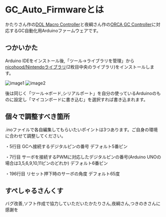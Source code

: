 # GC_Auto_Firmwareとは
かたりさん作の[DOL Macro Controller](https://ux.getuploader.com/DOL_Macro)と夜綱さん作の[ORCA GC Controller](https://www.dropbox.com/sh/8a7bms06wmhnlxr/AADWmI8nNTtx7VraTaGLY2oPa/%E3%83%9D%E3%82%B1%E3%83%A2%E3%83%B3/%E6%AF%94%E8%BC%83%E7%9A%84%E5%AE%9F%E7%94%A8%E6%80%A7%E3%81%AE%E3%81%82%E3%82%8B%E3%83%84%E3%83%BC%E3%83%AB/ORCA%20GC%20Controller)に対応するGC自動化用Arduinoファームウェアです。
## つかいかた
Arduino IDEをインストール後,「ツール→ライブラリを管理」から[nicohood/Nintendoライブラリ](https://github.com/NicoHood/Nintendo)(2枚目中央のライブラリ)をインストールします。

![image1](https://assets.st-note.com/production/uploads/images/46427464/picture_pc_2e562a7018659842e390ea9b2eab9ca0.png)
![image2](https://assets.st-note.com/production/uploads/images/46427555/picture_pc_7ac12adf8ace1f7c9470dbe3e6a72b99.png)

後は同じく「ツール→ボード,シリアルポート」を自分の使っているArduinoのものに設定し「マイコンボードに書き込む」を選択すれば書き込まれます。
## 個々で調整すべき箇所
.inoファイルで各自編集してもらいたいポイントは3つあります。ご自身の環境に合わせて調整してください。

・5行目 GCへ接続するデジタルピンの番号 デフォルト5番ピン

・7行目 サーボを接続するPWMに対応したデジタルピンの番号(Arduino UNOの場合は3,5,6,9,10,11ピンのどれか) デフォルト6番ピン

・196行目 リセット押下時のサーボの角度 デフォルト65度

## すぺしゃるさんくす
バグ改善,ソフト作成で協力していただいたかたりさん,夜綱さん,つきのきさんに感謝を
